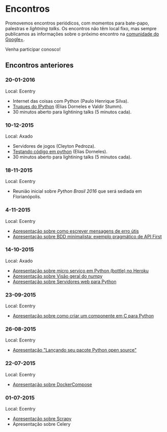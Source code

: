 # Encontros

Promovemos encontros periódicos, com momentos para bate-papo, palestras e _lightning talks_. Os encontros não têm local fixo, mas sempre publicamos as informações sobre o próximo encontro na  [comunidade do Google+](https://plus.google.com/communities/103743339273138251517).

Venha participar conosco!


## Encontros anteriores

### 20-01-2016

Local: Ecentry

* Internet das coisas com Python (Paulo Henrique Silva).
* [Truques do IPython](https://speakerdeck.com/eliasdorneles/truques-do-ipython) (Elias Dorneles e Valdir Stumm).
* 30 minutos aberto para lightining talks (5 minutos cada).

### 10-12-2015

Local: Axado

* Servidores de jogos (Cleyton Pedroza).
* [Testando código em python](https://speakerdeck.com/eliasdorneles/testando-codigo-em-python) (Elias Dorneles).
* 30 minutos aberto para lightining talks (5 minutos cada).

### 18-11-2015

Local: Ecentry

* Reunião inicial sobre *Python Brasil 2016* que será sediada em Florianópolis.

### 4-11-2015

Local: Ecentry

* [Apresentação sobre como escrever mensagens de erro útis](https://speakerdeck.com/eliasdorneles/como-escrever-mensagens-de-erro-uteis)
* [Apresentação sobre BDD minimalista: exemplo pragmático de API First](http://www.slideshare.net/MarcioMarchini/bddnamoroon)

### 14-10-2015

Local: Axado

* [Apresentação sobre micro serviço em Python (bottle) no Heroku](http://www.slideshare.net/MarcioMarchini/01bping)
* [Apresentação sobre Visão geral do numpy](http://nbviewer.ipython.org/github/scipy-latinamerica/scipyla2016/blob/master/presentation/python-floripa/numpy_mini_talk.ipynb)
* [Apresentação sobre Servidores web para Python](http://www.slideshare.net/AugustoHack/writing-server-in-python)

### 23-09-2015

Local: Ecentry

* [Apresentação sobre como criar um componente em C para Python](https://github.com/hackaugusto/httpparser.py)

### 26-08-2015

Local: Ecentry

* [Apresentação "Lançando seu pacote Python open source"](https://speakerdeck.com/eliasdorneles/lancando-seu-pacote-python-open-source)

### 22-07-2015

Local: Ecentry

- [Apresentação sobre DockerCompose](http://pt.slideshare.net/feliperuhland/docker-compose)

### 01-07-2015

Local: Ecentry

* [Apresentação sobre Scrapy](https://speakerdeck.com/eliasdorneles/explorando-scrapy-alem-do-tutorial)
* Apresentação sobre Celery
